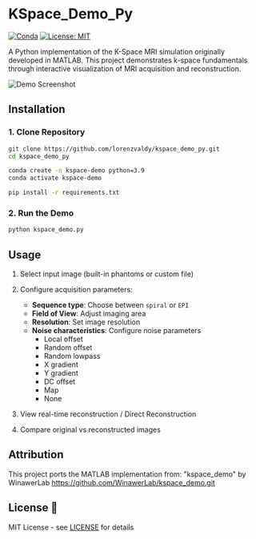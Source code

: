 # KSpace_Demo_Py

[![Conda](https://img.shields.io/conda/dn/conda-forge/python)](https://docs.conda.io/)
[![License: MIT](https://img.shields.io/badge/License-MIT-yellow.svg)](https://opensource.org/licenses/MIT)

A Python implementation of the K-Space MRI simulation originally developed in MATLAB. This project demonstrates k-space fundamentals through interactive visualization of MRI acquisition and reconstruction.

![Demo Screenshot](imgs/demo_interface.png)

## Installation

### 1. Clone Repository
```bash
git clone https://github.com/lorenzvaldy/kspace_demo_py.git
cd kspace_demo_py

conda create -n kspace-demo python=3.9
conda activate kspace-demo

pip install -r requirements.txt
```

### 2. Run the Demo
```bash
python kspace_demo.py
```

## Usage

1. Select input image (built-in phantoms or custom file)

2. Configure acquisition parameters:
    * **Sequence type**: Choose between `spiral` or `EPI`
    * **Field of View**: Adjust imaging area
    * **Resolution**: Set image resolution
    * **Noise characteristics**: Configure noise parameters
        * Local offset
        * Random offset
        * Random lowpass
        * X gradient
        * Y gradient
        * DC offset
        * Map
        * None

3. View real-time reconstruction / Direct Reconstruction

4. Compare original vs reconstructed images

## Attribution

This project ports the MATLAB implementation from:
"kspace_demo" by WinawerLab
https://github.com/WinawerLab/kspace_demo.git

## License 📄

MIT License - see [LICENSE](LICENSE) for details